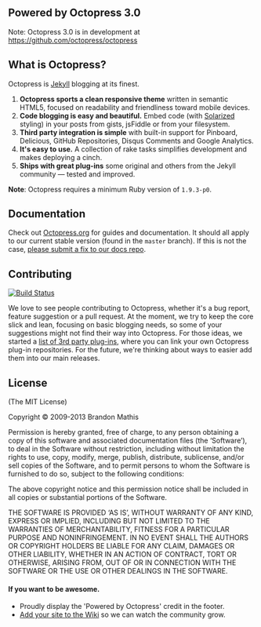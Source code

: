 ## Powered by Octopress 3.0

Note: Octopress 3.0 is in development at https://github.com/octopress/octopress

## What is Octopress?

Octopress is [Jekyll](https://github.com/mojombo/jekyll) blogging at its finest.

1. **Octopress sports a clean responsive theme** written in semantic HTML5, focused on readability and friendliness toward mobile devices.
2. **Code blogging is easy and beautiful.** Embed code (with [Solarized](http://ethanschoonover.com/solarized) styling) in your posts from gists, jsFiddle or from your filesystem.
3. **Third party integration is simple** with built-in support for Pinboard, Delicious, GitHub Repositories, Disqus Comments and Google Analytics.
4. **It's easy to use.** A collection of rake tasks simplifies development and makes deploying a cinch.
5. **Ships with great plug-ins** some original and others from the Jekyll community &mdash; tested and improved.

**Note**: Octopress requires a minimum Ruby version of `1.9.3-p0`.

## Documentation

Check out [Octopress.org](http://octopress.org/docs) for guides and documentation.
It should all apply to our current stable version (found in the `master`
branch). If this is not the case, [please submit a
fix to our docs repo](https://github.com/octopress/docs).

## Contributing

[![Build Status](https://travis-ci.org/imathis/octopress.png?branch=master)](https://travis-ci.org/imathis/octopress)

We love to see people contributing to Octopress, whether it's a bug report, feature suggestion or a pull request. At the moment, we try to keep the core slick and lean, focusing on basic blogging needs, so some of your suggestions might not find their way into Octopress. For those ideas, we started a [list of 3rd party plug-ins](https://github.com/imathis/octopress/wiki/3rd-party-plugins), where you can link your own Octopress plug-in repositories. For the future, we're thinking about ways to easier add them into our main releases.


## License
(The MIT License)

Copyright © 2009-2013 Brandon Mathis

Permission is hereby granted, free of charge, to any person obtaining a copy of this software and associated documentation files (the ‘Software’), to deal in the Software without restriction, including without limitation the rights to use, copy, modify, merge, publish, distribute, sublicense, and/or sell copies of the Software, and to permit persons to whom the Software is furnished to do so, subject to the following conditions:

The above copyright notice and this permission notice shall be included in all copies or substantial portions of the Software.

THE SOFTWARE IS PROVIDED ‘AS IS’, WITHOUT WARRANTY OF ANY KIND, EXPRESS OR IMPLIED, INCLUDING BUT NOT LIMITED TO THE WARRANTIES OF MERCHANTABILITY, FITNESS FOR A PARTICULAR PURPOSE AND NONINFRINGEMENT. IN NO EVENT SHALL THE AUTHORS OR COPYRIGHT HOLDERS BE LIABLE FOR ANY CLAIM, DAMAGES OR OTHER LIABILITY, WHETHER IN AN ACTION OF CONTRACT, TORT OR OTHERWISE, ARISING FROM, OUT OF OR IN CONNECTION WITH THE SOFTWARE OR THE USE OR OTHER DEALINGS IN THE SOFTWARE.


#### If you want to be awesome.
- Proudly display the 'Powered by Octopress' credit in the footer.
- [Add your site to the Wiki](https://github.com/imathis/octopress/wiki/Octopress-Sites/_edit) so we can watch the community grow.

